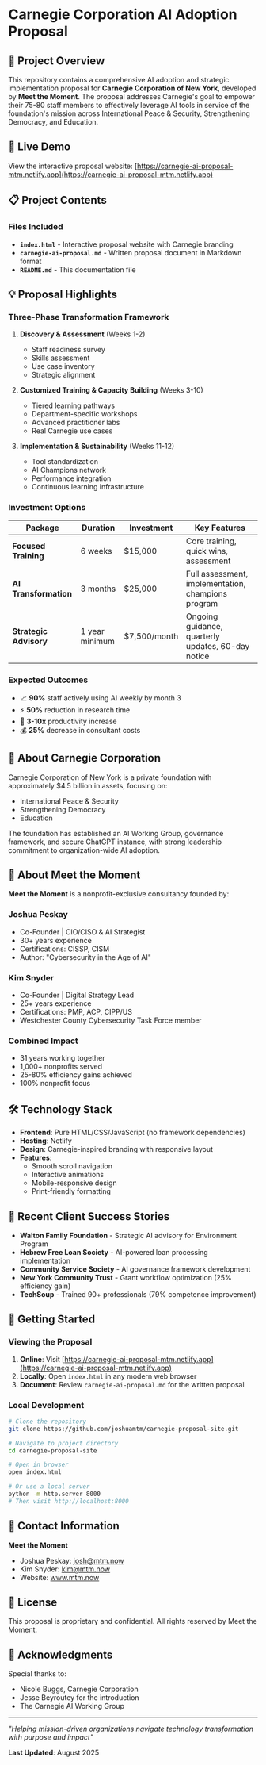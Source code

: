 # Carnegie Corporation AI Adoption Proposal

## 🎯 Project Overview

This repository contains a comprehensive AI adoption and strategic implementation proposal for **Carnegie Corporation of New York**, developed by **Meet the Moment**. The proposal addresses Carnegie's goal to empower their 75-80 staff members to effectively leverage AI tools in service of the foundation's mission across International Peace & Security, Strengthening Democracy, and Education.

## 🚀 Live Demo

View the interactive proposal website: [https://carnegie-ai-proposal-mtm.netlify.app](https://carnegie-ai-proposal-mtm.netlify.app)

## 📋 Project Contents

### Files Included

- **`index.html`** - Interactive proposal website with Carnegie branding
- **`carnegie-ai-proposal.md`** - Written proposal document in Markdown format
- **`README.md`** - This documentation file

## 💡 Proposal Highlights

### Three-Phase Transformation Framework

1. **Discovery & Assessment** (Weeks 1-2)
   - Staff readiness survey
   - Skills assessment
   - Use case inventory
   - Strategic alignment

2. **Customized Training & Capacity Building** (Weeks 3-10)
   - Tiered learning pathways
   - Department-specific workshops
   - Advanced practitioner labs
   - Real Carnegie use cases

3. **Implementation & Sustainability** (Weeks 11-12)
   - Tool standardization
   - AI Champions network
   - Performance integration
   - Continuous learning infrastructure

### Investment Options

| Package | Duration | Investment | Key Features |
|---------|----------|------------|--------------|
| **Focused Training** | 6 weeks | $15,000 | Core training, quick wins, assessment |
| **AI Transformation** | 3 months | $25,000 | Full assessment, implementation, champions program |
| **Strategic Advisory** | 1 year minimum | $7,500/month | Ongoing guidance, quarterly updates, 60-day notice |

### Expected Outcomes

- 📈 **90%** staff actively using AI weekly by month 3
- ⚡ **50%** reduction in research time
- 🚀 **3-10x** productivity increase
- 💰 **25%** decrease in consultant costs

## 🏢 About Carnegie Corporation

Carnegie Corporation of New York is a private foundation with approximately $4.5 billion in assets, focusing on:
- International Peace & Security
- Strengthening Democracy  
- Education

The foundation has established an AI Working Group, governance framework, and secure ChatGPT instance, with strong leadership commitment to organization-wide AI adoption.

## 👥 About Meet the Moment

**Meet the Moment** is a nonprofit-exclusive consultancy founded by:

### Joshua Peskay
- Co-Founder | CIO/CISO & AI Strategist
- 30+ years experience
- Certifications: CISSP, CISM
- Author: "Cybersecurity in the Age of AI"

### Kim Snyder
- Co-Founder | Digital Strategy Lead
- 25+ years experience
- Certifications: PMP, ACP, CIPP/US
- Westchester County Cybersecurity Task Force member

### Combined Impact
- 31 years working together
- 1,000+ nonprofits served
- 25-80% efficiency gains achieved
- 100% nonprofit focus

## 🛠️ Technology Stack

- **Frontend**: Pure HTML/CSS/JavaScript (no framework dependencies)
- **Hosting**: Netlify
- **Design**: Carnegie-inspired branding with responsive layout
- **Features**: 
  - Smooth scroll navigation
  - Interactive animations
  - Mobile-responsive design
  - Print-friendly formatting

## 📝 Recent Client Success Stories

- **Walton Family Foundation** - Strategic AI advisory for Environment Program
- **Hebrew Free Loan Society** - AI-powered loan processing implementation
- **Community Service Society** - AI governance framework development
- **New York Community Trust** - Grant workflow optimization (25% efficiency gain)
- **TechSoup** - Trained 90+ professionals (79% competence improvement)

## 🚦 Getting Started

### Viewing the Proposal

1. **Online**: Visit [https://carnegie-ai-proposal-mtm.netlify.app](https://carnegie-ai-proposal-mtm.netlify.app)
2. **Locally**: Open `index.html` in any modern web browser
3. **Document**: Review `carnegie-ai-proposal.md` for the written proposal

### Local Development

```bash
# Clone the repository
git clone https://github.com/joshuamtm/carnegie-proposal-site.git

# Navigate to project directory
cd carnegie-proposal-site

# Open in browser
open index.html

# Or use a local server
python -m http.server 8000
# Then visit http://localhost:8000
```

## 📧 Contact Information

**Meet the Moment**
- Joshua Peskay: josh@mtm.now
- Kim Snyder: kim@mtm.now
- Website: www.mtm.now

## 📄 License

This proposal is proprietary and confidential. All rights reserved by Meet the Moment.

## 🙏 Acknowledgments

Special thanks to:
- Nicole Buggs, Carnegie Corporation
- Jesse Beyroutey for the introduction
- The Carnegie AI Working Group

---

*"Helping mission-driven organizations navigate technology transformation with purpose and impact"*

**Last Updated**: August 2025
